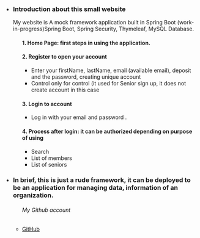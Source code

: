 <!DOCTYPE html>
<html>

<body>
	<main>
	<ul>	
     
<h3><li> Introduction about this small website</li></h3> 
  <p>My website is A mock framework application built in Spring Boot (work-in-progress)Spring Boot, Spring Security, Thymeleaf, MySQL Database.</p>
<ol>
	  <h4>1.  Home Page: first steps in using the application. </h4>   
	  <h4>2.  Register to open your account</h4>
	   <ul>
		   <li>Enter your firstName, lastName, email (available email), deposit  and the password, creating unique account </li>
		   <li>Control only for control (it used for Senior sign up, it does not create account in this case </li>   
	   </ul>
	   <h4>3. Login to account</h4>
	   <ul>
		   <li>Log in with your email and password .</li> 
		 	   </ul>
	  <h4>4. Process after login: it can be authorized depending on purpose of using</h4>
	   <ul>
		   <li>Search </li> 
		   <li>List of members</li>
		   <li>List of seniors</li>
	   </ul>
</ol>
 <h3><li>In brief, this is just a rude framework, it can be deployed to be an application for managing data, information of an organization.</li></h3>
     	


 
	

  <ul>
	 <h6>My Github account</h6>
  	    <li><a href="https://github.com/hoanguyen77/OCT.git"> GitHub </a> </li>
    </ul>  
        


 </ul>
	
 
 </main>	
  

</body>

</html>
